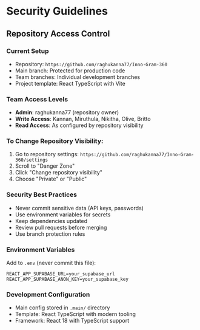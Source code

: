 # Security Guidelines

## Repository Access Control

### Current Setup
- Repository: `https://github.com/raghukanna77/Inno-Gram-360`
- Main branch: Protected for production code
- Team branches: Individual development branches
- Project template: React TypeScript with Vite

### Team Access Levels
- **Admin**: raghukanna77 (repository owner)
- **Write Access**: Kannan, Miruthula, Nikitha, Olive, Britto
- **Read Access**: As configured by repository visibility

### To Change Repository Visibility:

1. Go to repository settings: `https://github.com/raghukanna77/Inno-Gram-360/settings`
2. Scroll to "Danger Zone"
3. Click "Change repository visibility"
4. Choose "Private" or "Public"

### Security Best Practices
- Never commit sensitive data (API keys, passwords)
- Use environment variables for secrets
- Keep dependencies updated
- Review pull requests before merging
- Use branch protection rules

### Environment Variables
Add to `.env` (never commit this file):
```
REACT_APP_SUPABASE_URL=your_supabase_url
REACT_APP_SUPABASE_ANON_KEY=your_supabase_key
```

### Development Configuration
- Main config stored in `.main/` directory
- Template: React TypeScript with modern tooling
- Framework: React 18 with TypeScript support
